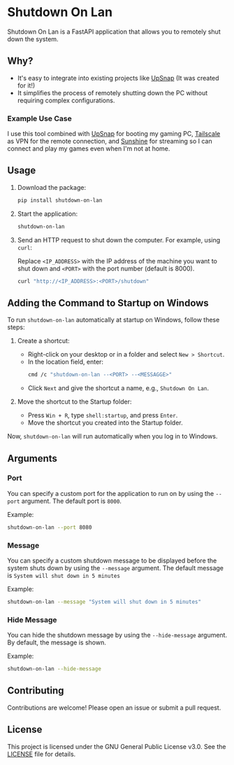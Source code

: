 # Shutdown On Lan

Shutdown On Lan is a FastAPI application that allows you to remotely shut down the system.

## Why?

- It's easy to integrate into existing projects like [UpSnap](https://github.com/seriousm4x/UpSnap) (It was created for it!)
- It simplifies the process of remotely shutting down the PC without requiring complex configurations.

### Example Use Case

I use this tool combined with [UpSnap](https://github.com/seriousm4x/UpSnap) for booting my gaming PC, [Tailscale](https://tailscale.com/) as VPN for the remote connection, and [Sunshine](https://github.com/LizardByte/Sunshine) for streaming so I can connect and play my games even when I'm not at home.

## Usage

1. Download the package:
    ```sh
    pip install shutdown-on-lan
    ```
2. Start the application:
    ```sh
    shutdown-on-lan
    ```
3. Send an HTTP request to shut down the computer. For example, using `curl`:

    Replace `<IP_ADDRESS>` with the IP address of the machine you want to shut down and `<PORT>` with the port number (default is 8000).
    ```sh
    curl "http://<IP_ADDRESS>:<PORT>/shutdown"
    ```

## Adding the Command to Startup on Windows

To run `shutdown-on-lan` automatically at startup on Windows, follow these steps:

1. Create a shortcut:
    - Right-click on your desktop or in a folder and select `New > Shortcut`.
    - In the location field, enter:
      ```sh
      cmd /c "shutdown-on-lan --<PORT> --<MESSAGGE>"
      ```
    - Click `Next` and give the shortcut a name, e.g., `Shutdown On Lan`.

2. Move the shortcut to the Startup folder:
    - Press `Win + R`, type `shell:startup`, and press `Enter`.
    - Move the shortcut you created into the Startup folder.

Now, `shutdown-on-lan` will run automatically when you log in to Windows.

## Arguments

### Port

You can specify a custom port for the application to run on by using the `--port` argument. The default port is `8000`.

Example:
```sh
shutdown-on-lan --port 8080
```

### Message

You can specify a custom shutdown message to be displayed before the system shuts down by using the `--message` argument. The default message is `System will shut down in 5 minutes`

Example:
```sh
shutdown-on-lan --message "System will shut down in 5 minutes"
```

### Hide Message

You can hide the shutdown message by using the `--hide-message` argument. By default, the message is shown.

Example:
```sh
shutdown-on-lan --hide-message
```

## Contributing

Contributions are welcome! Please open an issue or submit a pull request.

## License

This project is licensed under the GNU General Public License v3.0. See the [LICENSE](LICENSE) file for details.